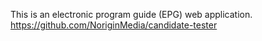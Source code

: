 This is an electronic program guide (EPG) web application.
https://github.com/NoriginMedia/candidate-tester
